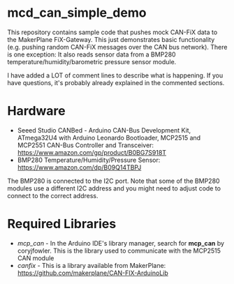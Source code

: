# mcd_can_simple_demo
This repository contains sample code that pushes mock CAN-FiX data to the MakerPlane FiX-Gateway. This just demonstrates basic functionality (e.g. pushing random CAN-FiX messages over the CAN bus network). There is one exception: It also reads sensor data from a BMP280 temperature/humidity/barometric pressure sensor module.

I have added a LOT of comment lines to describe what is happening. If you have questions, it's probably already explained in the commented sections.

# Hardware
- Seeed Studio CANBed - Arduino CAN-Bus Development Kit, ATmega32U4 with Arduino Leonardo Bootloader, MCP2515 and MCP2551 CAN-Bus Controller and Transceiver:
  https://www.amazon.com/gp/product/B0BG7S918T
- BMP280 Temperature/Humidity/Pressure Sensor:
  https://www.amazon.com/dp/B09Q14TBPJ

The BMP280 is connected to the I2C port. Note that some of the BMP280 modules use a different I2C address and you might need to adjust code to connect to the correct address.

# Required Libraries
- *mcp_can* - In the Arduino IDE's library manager, search for **mcp_can** by coryjfowler. This is the library used to communicate with the MCP2515 CAN module
- *canfix* - This is a library available from MakerPlane: https://github.com/makerplane/CAN-FIX-ArduinoLib
